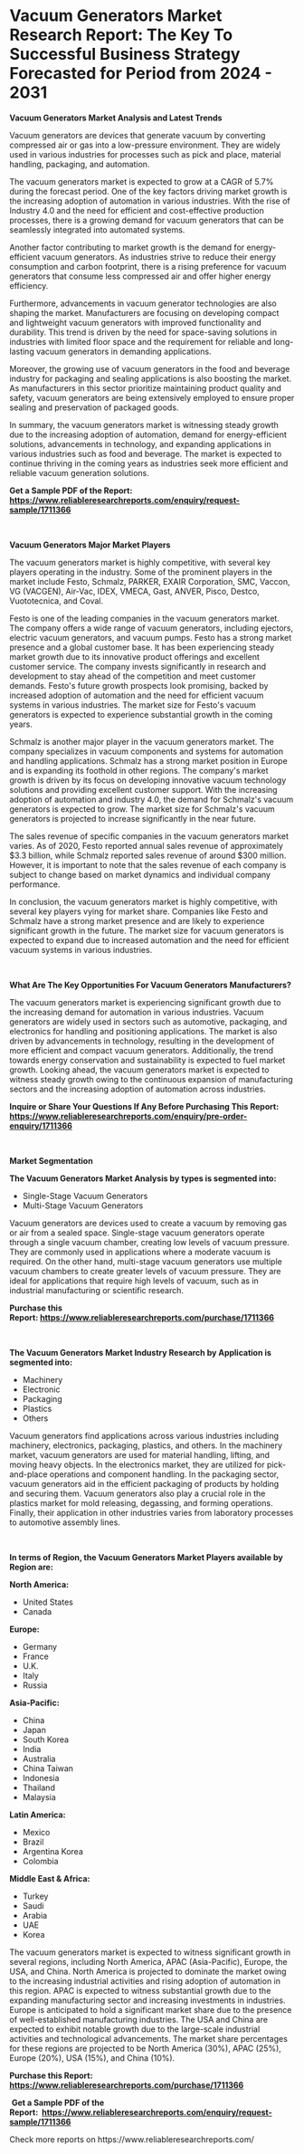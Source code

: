 <p><h1>Vacuum Generators Market Research Report: The Key To Successful Business Strategy Forecasted for Period from 2024 - 2031</h1></p><p><strong>Vacuum Generators Market Analysis and Latest Trends</strong></p>
<p><p>Vacuum generators are devices that generate vacuum by converting compressed air or gas into a low-pressure environment. They are widely used in various industries for processes such as pick and place, material handling, packaging, and automation.</p><p>The vacuum generators market is expected to grow at a CAGR of 5.7% during the forecast period. One of the key factors driving market growth is the increasing adoption of automation in various industries. With the rise of Industry 4.0 and the need for efficient and cost-effective production processes, there is a growing demand for vacuum generators that can be seamlessly integrated into automated systems.</p><p>Another factor contributing to market growth is the demand for energy-efficient vacuum generators. As industries strive to reduce their energy consumption and carbon footprint, there is a rising preference for vacuum generators that consume less compressed air and offer higher energy efficiency.</p><p>Furthermore, advancements in vacuum generator technologies are also shaping the market. Manufacturers are focusing on developing compact and lightweight vacuum generators with improved functionality and durability. This trend is driven by the need for space-saving solutions in industries with limited floor space and the requirement for reliable and long-lasting vacuum generators in demanding applications.</p><p>Moreover, the growing use of vacuum generators in the food and beverage industry for packaging and sealing applications is also boosting the market. As manufacturers in this sector prioritize maintaining product quality and safety, vacuum generators are being extensively employed to ensure proper sealing and preservation of packaged goods.</p><p>In summary, the vacuum generators market is witnessing steady growth due to the increasing adoption of automation, demand for energy-efficient solutions, advancements in technology, and expanding applications in various industries such as food and beverage. The market is expected to continue thriving in the coming years as industries seek more efficient and reliable vacuum generation solutions.</p></p>
<p><strong>Get a Sample PDF of the Report:&nbsp; <a href="https://www.reliableresearchreports.com/enquiry/request-sample/1711366">https://www.reliableresearchreports.com/enquiry/request-sample/1711366</a></strong></p>
<p>&nbsp;</p>
<p><strong>Vacuum Generators Major Market Players</strong></p>
<p><p>The vacuum generators market is highly competitive, with several key players operating in the industry. Some of the prominent players in the market include Festo, Schmalz, PARKER, EXAIR Corporation, SMC, Vaccon, VG (VACGEN), Air-Vac, IDEX, VMECA, Gast, ANVER, Pisco, Destco, Vuototecnica, and Coval.</p><p>Festo is one of the leading companies in the vacuum generators market. The company offers a wide range of vacuum generators, including ejectors, electric vacuum generators, and vacuum pumps. Festo has a strong market presence and a global customer base. It has been experiencing steady market growth due to its innovative product offerings and excellent customer service. The company invests significantly in research and development to stay ahead of the competition and meet customer demands. Festo's future growth prospects look promising, backed by increased adoption of automation and the need for efficient vacuum systems in various industries. The market size for Festo's vacuum generators is expected to experience substantial growth in the coming years.</p><p>Schmalz is another major player in the vacuum generators market. The company specializes in vacuum components and systems for automation and handling applications. Schmalz has a strong market position in Europe and is expanding its foothold in other regions. The company's market growth is driven by its focus on developing innovative vacuum technology solutions and providing excellent customer support. With the increasing adoption of automation and industry 4.0, the demand for Schmalz's vacuum generators is expected to grow. The market size for Schmalz's vacuum generators is projected to increase significantly in the near future.</p><p>The sales revenue of specific companies in the vacuum generators market varies. As of 2020, Festo reported annual sales revenue of approximately $3.3 billion, while Schmalz reported sales revenue of around $300 million. However, it is important to note that the sales revenue of each company is subject to change based on market dynamics and individual company performance.</p><p>In conclusion, the vacuum generators market is highly competitive, with several key players vying for market share. Companies like Festo and Schmalz have a strong market presence and are likely to experience significant growth in the future. The market size for vacuum generators is expected to expand due to increased automation and the need for efficient vacuum systems in various industries.</p></p>
<p>&nbsp;</p>
<p><strong>What Are The Key Opportunities For Vacuum Generators Manufacturers?</strong></p>
<p><p>The vacuum generators market is experiencing significant growth due to the increasing demand for automation in various industries. Vacuum generators are widely used in sectors such as automotive, packaging, and electronics for handling and positioning applications. The market is also driven by advancements in technology, resulting in the development of more efficient and compact vacuum generators. Additionally, the trend towards energy conservation and sustainability is expected to fuel market growth. Looking ahead, the vacuum generators market is expected to witness steady growth owing to the continuous expansion of manufacturing sectors and the increasing adoption of automation across industries.</p></p>
<p><strong>Inquire or Share Your Questions If Any Before Purchasing This Report: <a href="https://www.reliableresearchreports.com/enquiry/pre-order-enquiry/1711366">https://www.reliableresearchreports.com/enquiry/pre-order-enquiry/1711366</a></strong></p>
<p>&nbsp;</p>
<p><strong>Market Segmentation</strong></p>
<p><strong>The Vacuum Generators Market Analysis by types is segmented into:</strong></p>
<p><ul><li>Single-Stage Vacuum Generators</li><li>Multi-Stage Vacuum Generators</li></ul></p>
<p><p>Vacuum generators are devices used to create a vacuum by removing gas or air from a sealed space. Single-stage vacuum generators operate through a single vacuum chamber, creating low levels of vacuum pressure. They are commonly used in applications where a moderate vacuum is required. On the other hand, multi-stage vacuum generators use multiple vacuum chambers to create greater levels of vacuum pressure. They are ideal for applications that require high levels of vacuum, such as in industrial manufacturing or scientific research.</p></p>
<p><strong>Purchase this Report:&nbsp;<a href="https://www.reliableresearchreports.com/purchase/1711366">https://www.reliableresearchreports.com/purchase/1711366</a></strong></p>
<p>&nbsp;</p>
<p><strong>The Vacuum Generators Market Industry Research by Application is segmented into:</strong></p>
<p><ul><li>Machinery</li><li>Electronic</li><li>Packaging</li><li>Plastics</li><li>Others</li></ul></p>
<p><p>Vacuum generators find applications across various industries including machinery, electronics, packaging, plastics, and others. In the machinery market, vacuum generators are used for material handling, lifting, and moving heavy objects. In the electronics market, they are utilized for pick-and-place operations and component handling. In the packaging sector, vacuum generators aid in the efficient packaging of products by holding and securing them. Vacuum generators also play a crucial role in the plastics market for mold releasing, degassing, and forming operations. Finally, their application in other industries varies from laboratory processes to automotive assembly lines.</p></p>
<p>&nbsp;</p>
<p><strong>In terms of Region, the Vacuum Generators Market Players available by Region are:</strong></p>
<p>
    <p> <strong> North America: </strong>
        <ul>
            <li>United States</li>
            <li>Canada</li>
        </ul>
        </p> 
    <p> <strong> Europe: </strong>
        <ul>
            <li>Germany</li>
            <li>France</li>
            <li>U.K.</li>
            <li>Italy</li>
            <li>Russia</li>
        </ul>
        </p> 
    <p> <strong> Asia-Pacific: </strong>
        <ul>
            <li>China</li>
            <li>Japan</li>
            <li>South Korea</li>
            <li>India</li>
            <li>Australia</li>
            <li>China Taiwan</li>
            <li>Indonesia</li>
            <li>Thailand</li>
            <li>Malaysia</li>
        </ul>
        </p> 
    <p> <strong> Latin America: </strong>
        <ul>
            <li>Mexico</li>
            <li>Brazil</li>
            <li>Argentina Korea</li>
            <li>Colombia</li>
        </ul>
        </p> 
    <p> <strong> Middle East & Africa: </strong>
        <ul>
            <li>Turkey</li>
            <li>Saudi</li>
            <li>Arabia</li>
            <li>UAE</li>
            <li>Korea</li>
        </ul>
    </p>
    </p>
<p><p>The vacuum generators market is expected to witness significant growth in several regions, including North America, APAC (Asia-Pacific), Europe, the USA, and China. North America is projected to dominate the market owing to the increasing industrial activities and rising adoption of automation in this region. APAC is expected to witness substantial growth due to the expanding manufacturing sector and increasing investments in industries. Europe is anticipated to hold a significant market share due to the presence of well-established manufacturing industries. The USA and China are expected to exhibit notable growth due to the large-scale industrial activities and technological advancements. The market share percentages for these regions are projected to be North America (30%), APAC (25%), Europe (20%), USA (15%), and China (10%).</p></p>
<p><strong>Purchase this Report: <a href="https://www.reliableresearchreports.com/purchase/1711366">https://www.reliableresearchreports.com/purchase/1711366</a></strong></p>
<p>&nbsp;<strong>Get a Sample PDF of the Report:&nbsp;&nbsp;<a href="https://www.reliableresearchreports.com/enquiry/request-sample/1711366">https://www.reliableresearchreports.com/enquiry/request-sample/1711366</a></strong></p>
<p><strong></strong></p>
<p>Check more reports on https://www.reliableresearchreports.com/</p>